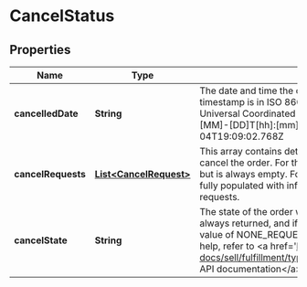 # CancelStatus

## Properties
Name | Type | Description | Notes
------------ | ------------- | ------------- | -------------
**cancelledDate** | **String** | The date and time the order was cancelled, if applicable. This timestamp is in ISO 8601 format, which uses the 24-hour Universal Coordinated Time (UTC) clock. Format: [YYYY]-[MM]-[DD]T[hh]:[mm]:[ss].[sss]Z Example: 2015-08-04T19:09:02.768Z |  [optional]
**cancelRequests** | [**List&lt;CancelRequest&gt;**](CancelRequest.md) | This array contains details of one or more buyer requests to cancel the order. For the getOrders call: This array is returned but is always empty. For the getOrder call: This array is returned fully populated with information about any cancellation requests. |  [optional]
**cancelState** | **String** | The state of the order with regard to cancellation. This field is always returned, and if there are no cancellation requests, a value of NONE_REQUESTED is returned. For implementation help, refer to &lt;a href&#x3D;&#x27;https://developer.ebay.com/api-docs/sell/fulfillment/types/sel:CancelStateEnum&#x27;&gt;eBay API documentation&lt;/a&gt; |  [optional]
